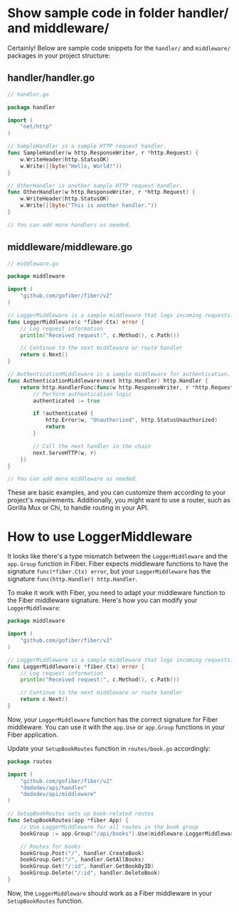# Show sample code in folder handler/ and middleware/

Certainly! Below are sample code snippets for the `handler/` and `middleware/` packages in your project structure:

## handler/handler.go

```go
// handler.go

package handler

import (
	"net/http"
)

// SampleHandler is a sample HTTP request handler.
func SampleHandler(w http.ResponseWriter, r *http.Request) {
	w.WriteHeader(http.StatusOK)
	w.Write([]byte("Hello, World!"))
}

// OtherHandler is another sample HTTP request handler.
func OtherHandler(w http.ResponseWriter, r *http.Request) {
	w.WriteHeader(http.StatusOK)
	w.Write([]byte("This is another handler."))
}

// You can add more handlers as needed.
```

## middleware/middleware.go

```go
// middleware.go

package middleware

import (
	"github.com/gofiber/fiber/v2"
)

// LoggerMiddleware is a sample middleware that logs incoming requests.
func LoggerMiddleware(c *fiber.Ctx) error {
	// Log request information
	println("Received request:", c.Method(), c.Path())

	// Continue to the next middleware or route handler
	return c.Next()
}

// AuthenticationMiddleware is a sample middleware for authentication.
func AuthenticationMiddleware(next http.Handler) http.Handler {
	return http.HandlerFunc(func(w http.ResponseWriter, r *http.Request) {
		// Perform authentication logic
		authenticated := true

		if !authenticated {
			http.Error(w, "Unauthorized", http.StatusUnauthorized)
			return
		}

		// Call the next handler in the chain
		next.ServeHTTP(w, r)
	})
}

// You can add more middleware as needed.
```

These are basic examples, and you can customize them according to your project's requirements. Additionally, you might want to use a router, such as Gorilla Mux or Chi, to handle routing in your API.



# How to use LoggerMiddleware

It looks like there's a type mismatch between the `LoggerMiddleware` and the `app.Group` function in Fiber. Fiber expects middleware functions to have the signature `func(*fiber.Ctx) error`, but your `LoggerMiddleware` has the signature `func(http.Handler) http.Handler`.

To make it work with Fiber, you need to adapt your middleware function to the Fiber middleware signature. Here's how you can modify your `LoggerMiddleware`:

```go
package middleware

import (
	"github.com/gofiber/fiber/v2"
)

// LoggerMiddleware is a sample middleware that logs incoming requests.
func LoggerMiddleware(c *fiber.Ctx) error {
	// Log request information
	println("Received request:", c.Method(), c.Path())

	// Continue to the next middleware or route handler
	return c.Next()
}
```

Now, your `LoggerMiddleware` function has the correct signature for Fiber middleware. You can use it with the `app.Use` or `app.Group` functions in your Fiber application.

Update your `SetupBookRoutes` function in `routes/book.go` accordingly:

```go
package routes

import (
	"github.com/gofiber/fiber/v2"
	"dododev/api/handler"
	"dododev/api/middleware"
)

// SetupBookRoutes sets up book-related routes
func SetupBookRoutes(app *fiber.App) {
	// Use LoggerMiddleware for all routes in the book group
	bookGroup := app.Group("/api/books").Use(middleware.LoggerMiddleware)

	// Routes for books
	bookGroup.Post("/", handler.CreateBook)
	bookGroup.Get("/", handler.GetAllBooks)
	bookGroup.Get("/:id", handler.GetBookByID)
	bookGroup.Delete("/:id", handler.DeleteBook)
}
```

Now, the `LoggerMiddleware` should work as a Fiber middleware in your `SetupBookRoutes` function.
